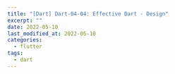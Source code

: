 ```yaml
---
title: "[Dart] Dart-04-04: Effective Dart - Design"
excerpt: ""
date: 2022-05-10
last_modified_at: 2022-05-10
categories:
  - flutter
tags:
  - dart
---
```


